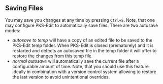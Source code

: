 ## Saving Files

You may save you changes at any time by pressing `Ctrl+S`. Note, that one may configure PKS-Edit to automatically
save files. There are two autosave modes:

- _autosave to temp_ will have a copy of an edited file to be saved to the PKS-Edit temp folder. When PKS-Edit 
is closed (prematurely) and it is restarted and detects an autosaved file in the temp folder it will offer to
restore the changes from this temp file.
- _normal autosave_ will automatically save the current file after a configurable amount of time. Note, that you
should use this feature ideally in combination with a version control system allowing to restore the last version
to avoid unintentional overrides.